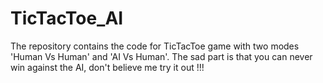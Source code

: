 # TicTacToe_AI
The repository contains the code for TicTacToe game with two modes 'Human Vs Human' and 'AI Vs Human'. The sad part is that you can never win against the AI, don't believe me try it out !!!
